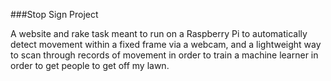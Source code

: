 ###Stop Sign Project

A website and rake task meant to run on a Raspberry Pi to automatically detect movement within a fixed frame via a webcam, and a lightweight way to scan through records of movement in order to train a machine learner in order to get people to get off my lawn.
